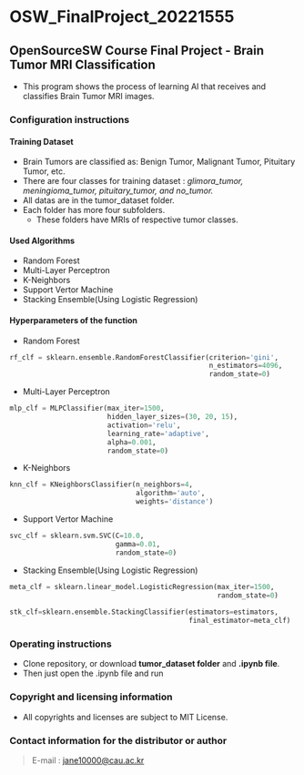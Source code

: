 # OSW_FinalProject_20221555
## OpenSourceSW Course Final Project - Brain Tumor MRI Classification
* This program shows the process of learning AI that receives and classifies Brain Tumor MRI images.
### Configuration instructions
#### Training Dataset
* Brain Tumors are classified as: Benign Tumor, Malignant Tumor, Pituitary Tumor, etc.
* There are four classes for training dataset : _glimora_tumor, meningioma_tumor, pituitary_tumor, and no_tumor._
* All datas are in the tumor_dataset folder.
* Each folder has more four subfolders.
  * These folders have MRIs of respective tumor classes.
  
#### Used Algorithms
* Random Forest
* Multi-Layer Perceptron
* K-Neighbors
* Support Vertor Machine
* Stacking Ensemble(Using Logistic Regression)
  
#### Hyperparameters of the function
* Random Forest
```Python
rf_clf = sklearn.ensemble.RandomForestClassifier(criterion='gini',
                                                 n_estimators=4096,
                                                 random_state=0)
```
* Multi-Layer Perceptron
```Python
mlp_clf = MLPClassifier(max_iter=1500,
                        hidden_layer_sizes=(30, 20, 15),
                        activation='relu',
                        learning_rate='adaptive',
                        alpha=0.001,
                        random_state=0)
```
* K-Neighbors   
```Python
knn_clf = KNeighborsClassifier(n_neighbors=4,
                               algorithm='auto',
                               weights='distance')
``` 
* Support Vertor Machine 
```Python
svc_clf = sklearn.svm.SVC(C=10.0,
                          gamma=0.01,
                          random_state=0)
```
* Stacking Ensemble(Using Logistic Regression)  
```Python
meta_clf = sklearn.linear_model.LogisticRegression(max_iter=1500,
                                                   random_state=0)
                                                   
stk_clf=sklearn.ensemble.StackingClassifier(estimators=estimators,
                                            final_estimator=meta_clf)
```

### Operating instructions
* Clone repository, or download **tumor_dataset folder** and **.ipynb file**.
* Then just open the .ipynb file and run
### Copyright and licensing information
* All copyrights and licenses are subject to MIT License.
### Contact information for the distributor or author
> E-mail : jane10000@cau.ac.kr
